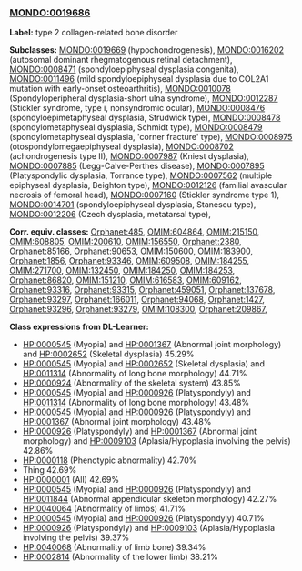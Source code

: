 
### [MONDO:0019686](http://purl.obolibrary.org/obo/MONDO_0019686)
**Label:** type 2 collagen-related bone disorder

**Subclasses:** [MONDO:0019669](http://purl.obolibrary.org/obo/MONDO_0019669) (hypochondrogenesis), [MONDO:0016202](http://purl.obolibrary.org/obo/MONDO_0016202) (autosomal dominant rhegmatogenous retinal detachment), [MONDO:0008471](http://purl.obolibrary.org/obo/MONDO_0008471) (spondyloepiphyseal dysplasia congenita), [MONDO:0011496](http://purl.obolibrary.org/obo/MONDO_0011496) (mild spondyloepiphyseal dysplasia due to COL2A1 mutation with early-onset osteoarthritis), [MONDO:0010078](http://purl.obolibrary.org/obo/MONDO_0010078) (Spondyloperipheral dysplasia-short ulna syndrome), [MONDO:0012287](http://purl.obolibrary.org/obo/MONDO_0012287) (Stickler syndrome, type i, nonsyndromic ocular), [MONDO:0008476](http://purl.obolibrary.org/obo/MONDO_0008476) (spondyloepimetaphyseal dysplasia, Strudwick type), [MONDO:0008478](http://purl.obolibrary.org/obo/MONDO_0008478) (spondylometaphyseal dysplasia, Schmidt type), [MONDO:0008479](http://purl.obolibrary.org/obo/MONDO_0008479) (spondylometaphyseal dysplasia, 'corner fracture' type), [MONDO:0008975](http://purl.obolibrary.org/obo/MONDO_0008975) (otospondylomegaepiphyseal dysplasia), [MONDO:0008702](http://purl.obolibrary.org/obo/MONDO_0008702) (achondrogenesis type II), [MONDO:0007987](http://purl.obolibrary.org/obo/MONDO_0007987) (Kniest dysplasia), [MONDO:0007885](http://purl.obolibrary.org/obo/MONDO_0007885) (Legg-Calve-Perthes disease), [MONDO:0007895](http://purl.obolibrary.org/obo/MONDO_0007895) (Platyspondylic dysplasia, Torrance type), [MONDO:0007562](http://purl.obolibrary.org/obo/MONDO_0007562) (multiple epiphyseal dysplasia, Beighton type), [MONDO:0012126](http://purl.obolibrary.org/obo/MONDO_0012126) (familial avascular necrosis of femoral head), [MONDO:0007160](http://purl.obolibrary.org/obo/MONDO_0007160) (Stickler syndrome type 1), [MONDO:0014701](http://purl.obolibrary.org/obo/MONDO_0014701) (spondyloepiphyseal dysplasia, Stanescu type), [MONDO:0012206](http://purl.obolibrary.org/obo/MONDO_0012206) (Czech dysplasia, metatarsal type), 

**Corr. equiv. classes:** [Orphanet:485](http://www.orpha.net/ORDO/Orphanet_485), [OMIM:604864](http://purl.obolibrary.org/obo/OMIM_604864), [OMIM:215150](http://purl.obolibrary.org/obo/OMIM_215150), [OMIM:608805](http://purl.obolibrary.org/obo/OMIM_608805), [OMIM:200610](http://purl.obolibrary.org/obo/OMIM_200610), [OMIM:156550](http://purl.obolibrary.org/obo/OMIM_156550), [Orphanet:2380](http://www.orpha.net/ORDO/Orphanet_2380), [Orphanet:85166](http://www.orpha.net/ORDO/Orphanet_85166), [Orphanet:90653](http://www.orpha.net/ORDO/Orphanet_90653), [OMIM:150600](http://purl.obolibrary.org/obo/OMIM_150600), [OMIM:183900](http://purl.obolibrary.org/obo/OMIM_183900), [Orphanet:1856](http://www.orpha.net/ORDO/Orphanet_1856), [Orphanet:93346](http://www.orpha.net/ORDO/Orphanet_93346), [OMIM:609508](http://purl.obolibrary.org/obo/OMIM_609508), [OMIM:184255](http://purl.obolibrary.org/obo/OMIM_184255), [OMIM:271700](http://purl.obolibrary.org/obo/OMIM_271700), [OMIM:132450](http://purl.obolibrary.org/obo/OMIM_132450), [OMIM:184250](http://purl.obolibrary.org/obo/OMIM_184250), [OMIM:184253](http://purl.obolibrary.org/obo/OMIM_184253), [Orphanet:86820](http://www.orpha.net/ORDO/Orphanet_86820), [OMIM:151210](http://purl.obolibrary.org/obo/OMIM_151210), [OMIM:616583](http://purl.obolibrary.org/obo/OMIM_616583), [OMIM:609162](http://purl.obolibrary.org/obo/OMIM_609162), [Orphanet:93316](http://www.orpha.net/ORDO/Orphanet_93316), [Orphanet:93315](http://www.orpha.net/ORDO/Orphanet_93315), [Orphanet:459051](http://www.orpha.net/ORDO/Orphanet_459051), [Orphanet:137678](http://www.orpha.net/ORDO/Orphanet_137678), [Orphanet:93297](http://www.orpha.net/ORDO/Orphanet_93297), [Orphanet:166011](http://www.orpha.net/ORDO/Orphanet_166011), [Orphanet:94068](http://www.orpha.net/ORDO/Orphanet_94068), [Orphanet:1427](http://www.orpha.net/ORDO/Orphanet_1427), [Orphanet:93296](http://www.orpha.net/ORDO/Orphanet_93296), [Orphanet:93279](http://www.orpha.net/ORDO/Orphanet_93279), [OMIM:108300](http://purl.obolibrary.org/obo/OMIM_108300), [Orphanet:209867](http://www.orpha.net/ORDO/Orphanet_209867), 

**Class expressions from DL-Learner:**

- [HP:0000545](http://purl.obolibrary.org/obo/HP_0000545) (Myopia) and [HP:0001367](http://purl.obolibrary.org/obo/HP_0001367) (Abnormal joint morphology) and [HP:0002652](http://purl.obolibrary.org/obo/HP_0002652) (Skeletal dysplasia) 45.29%
- [HP:0000545](http://purl.obolibrary.org/obo/HP_0000545) (Myopia) and [HP:0002652](http://purl.obolibrary.org/obo/HP_0002652) (Skeletal dysplasia) and [HP:0011314](http://purl.obolibrary.org/obo/HP_0011314) (Abnormality of long bone morphology) 44.71%
- [HP:0000924](http://purl.obolibrary.org/obo/HP_0000924) (Abnormality of the skeletal system) 43.85%
- [HP:0000545](http://purl.obolibrary.org/obo/HP_0000545) (Myopia) and [HP:0000926](http://purl.obolibrary.org/obo/HP_0000926) (Platyspondyly) and [HP:0011314](http://purl.obolibrary.org/obo/HP_0011314) (Abnormality of long bone morphology) 43.48%
- [HP:0000545](http://purl.obolibrary.org/obo/HP_0000545) (Myopia) and [HP:0000926](http://purl.obolibrary.org/obo/HP_0000926) (Platyspondyly) and [HP:0001367](http://purl.obolibrary.org/obo/HP_0001367) (Abnormal joint morphology) 43.48%
- [HP:0000926](http://purl.obolibrary.org/obo/HP_0000926) (Platyspondyly) and [HP:0001367](http://purl.obolibrary.org/obo/HP_0001367) (Abnormal joint morphology) and [HP:0009103](http://purl.obolibrary.org/obo/HP_0009103) (Aplasia/Hypoplasia involving the pelvis) 42.86%
- [HP:0000118](http://purl.obolibrary.org/obo/HP_0000118) (Phenotypic abnormality) 42.70%
- Thing 42.69%
- [HP:0000001](http://purl.obolibrary.org/obo/HP_0000001) (All) 42.69%
- [HP:0000545](http://purl.obolibrary.org/obo/HP_0000545) (Myopia) and [HP:0000926](http://purl.obolibrary.org/obo/HP_0000926) (Platyspondyly) and [HP:0011844](http://purl.obolibrary.org/obo/HP_0011844) (Abnormal appendicular skeleton morphology) 42.27%
- [HP:0040064](http://purl.obolibrary.org/obo/HP_0040064) (Abnormality of limbs) 41.71%
- [HP:0000545](http://purl.obolibrary.org/obo/HP_0000545) (Myopia) and [HP:0000926](http://purl.obolibrary.org/obo/HP_0000926) (Platyspondyly) 40.71%
- [HP:0000926](http://purl.obolibrary.org/obo/HP_0000926) (Platyspondyly) and [HP:0009103](http://purl.obolibrary.org/obo/HP_0009103) (Aplasia/Hypoplasia involving the pelvis) 39.37%
- [HP:0040068](http://purl.obolibrary.org/obo/HP_0040068) (Abnormality of limb bone) 39.34%
- [HP:0002814](http://purl.obolibrary.org/obo/HP_0002814) (Abnormality of the lower limb) 38.21%



